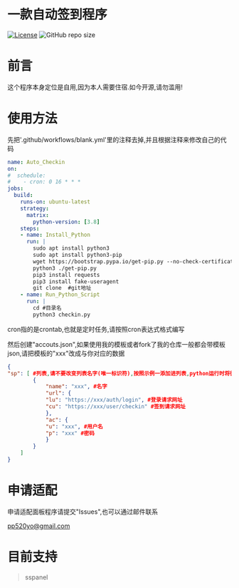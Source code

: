 # 一款自动签到程序
[![License](https://img.shields.io/github/license/PPKunOffical/SAuto_Checkin?style=flat-square)](https://github.com/PPKunOffical/SAuto_Checkin/blob/master/LICENSE)
![GitHub repo size](https://img.shields.io/github/repo-size/PPKunOffical/SAuto_Checkin?style=flat-square&color=328657)
# 前言
这个程序本身定位是自用,因为本人需要住宿.如今开源,请勿滥用!
# 使用方法
先把'.github/workflows/blank.yml'里的注释去掉,并且根据注释来修改自己的代码

```yaml
name: Auto_Checkin
on:
#  schedule:
#    - cron: 0 16 * * *
jobs:
  build:
    runs-on: ubuntu-latest
    strategy:
      matrix:
        python-version: [3.8]
    steps:
    - name: Install_Python
      run: |
        sudo apt install python3
        sudo apt install python3-pip
        wget https://bootstrap.pypa.io/get-pip.py --no-check-certificate
        python3 ./get-pip.py
        pip3 install requests
        pip3 install fake-useragent
        git clone  #git地址
    - name: Run_Python_Script
      run: |
        cd #目录名
        python3 checkin.py
```

cron指的是crontab,也就是定时任务,请按照cron表达式格式编写

然后创建"accouts.json",如果使用我的模板或者fork了我的仓库一般都会带模板json,请把模板的"xxx"改成与你对应的数据

```json
{
"sp": [ #列表,请不要改变列表名字(唯一标识符),按照示例一添加进列表,python运行时将循环列表
        {
            "name": "xxx", #名字
            "url": {
            "lu": "https://xxx/auth/login", #登录请求网址
            "cu": "https://xxx/user/checkin" #签到请求网址
            },
            "ac": {
            "u": "xxx", #用户名
            "p": "xxx" #密码
            }
        }
	]
}
```
# 申请适配

申请适配面板程序请提交"Issues",也可以通过邮件联系

pp520yo@gmail.com

# 目前支持
> sspanel
